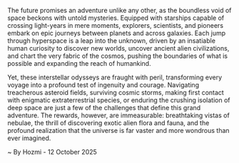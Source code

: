 
The future promises an adventure unlike any other, as the boundless void of space beckons with untold mysteries. Equipped with starships capable of crossing light-years in mere moments, explorers, scientists, and pioneers embark on epic journeys between planets and across galaxies. Each jump through hyperspace is a leap into the unknown, driven by an insatiable human curiosity to discover new worlds, uncover ancient alien civilizations, and chart the very fabric of the cosmos, pushing the boundaries of what is possible and expanding the reach of humankind.

Yet, these interstellar odysseys are fraught with peril, transforming every voyage into a profound test of ingenuity and courage. Navigating treacherous asteroid fields, surviving cosmic storms, making first contact with enigmatic extraterrestrial species, or enduring the crushing isolation of deep space are just a few of the challenges that define this grand adventure. The rewards, however, are immeasurable: breathtaking vistas of nebulae, the thrill of discovering exotic alien flora and fauna, and the profound realization that the universe is far vaster and more wondrous than ever imagined.

~ By Hozmi - 12 October 2025
